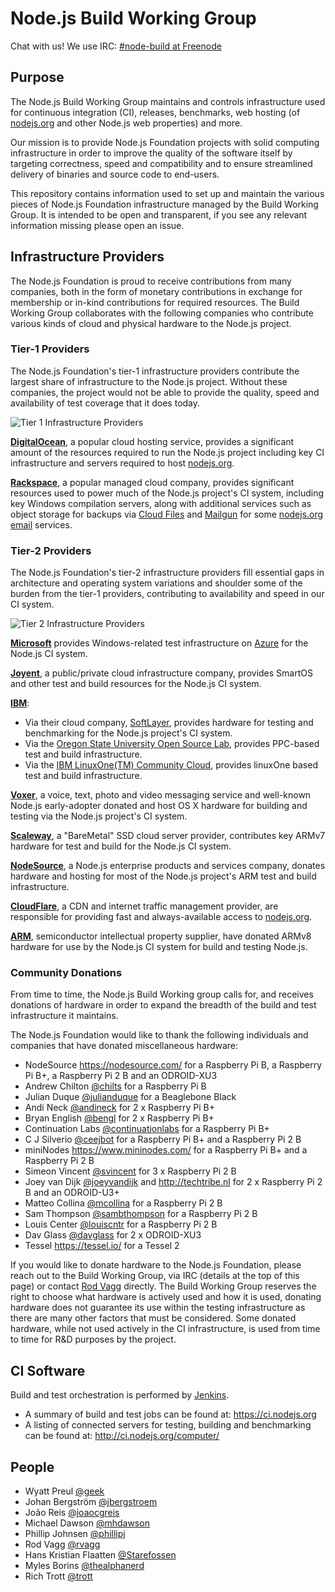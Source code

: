 Node.js Build Working Group
===========================

Chat with us! We use IRC: [#node-build at Freenode](irc://irc.freenode.net/node-build)

Purpose
-------

The Node.js Build Working Group maintains and controls infrastructure used for continuous integration (CI), releases, benchmarks, web hosting (of [nodejs.org](https://nodejs.org/) and other Node.js web properties) and more.

Our mission is to provide Node.js Foundation projects with solid computing infrastructure in order to improve the quality of the software itself by targeting correctness, speed and compatibility and to ensure streamlined delivery of binaries and source code to end-users.

This repository contains information used to set up and maintain the various pieces of Node.js Foundation infrastructure managed by the Build Working Group. It is intended to be open and transparent, if you see any relevant information missing please open an issue.

Infrastructure Providers
------------------------

The Node.js Foundation is proud to receive contributions from many companies, both in the form of monetary contributions in exchange for membership or in-kind contributions for required resources. The Build Working Group collaborates with the following companies who contribute various kinds of cloud and physical hardware to the Node.js project.

### Tier-1 Providers

The Node.js Foundation's tier-1 infrastructure providers contribute the largest share of infrastructure to the Node.js project. Without these companies, the project would not be able to provide the quality, speed and availability of test coverage that it does today.

![Tier 1 Infrastructure Providers](./provider-logos/tier-1-providers.png)

**[DigitalOcean](http://digitalocean.com/)**, a popular cloud hosting service, provides a significant amount of the resources required to run the Node.js project including key CI infrastructure and servers required to host [nodejs.org](https://nodejs.org/).

**[Rackspace](https://www.rackspace.com/)**, a popular managed cloud company, provides significant resources used to power much of the Node.js project's CI system, including key Windows compilation servers, along with additional services such as object storage for backups via [Cloud Files](http://www.rackspace.com/en-au/cloud/files) and [Mailgun](http://www.mailgun.com/) for some [nodejs.org email](https://github.com/nodejs/email) services.

### Tier-2 Providers

The Node.js Foundation's tier-2 infrastructure providers fill essential gaps in architecture and operating system variations and shoulder some of the burden from the tier-1 providers, contributing to availability and speed in our CI system.

![Tier 2 Infrastructure Providers](./provider-logos/tier-2-providers.png)

**[Microsoft](https://www.microsoft.com/)** provides Windows-related test infrastructure on [Azure](https://azure.microsoft.com) for the Node.js CI system.

**[Joyent](https://www.joyent.com/)**, a public/private cloud infrastructure company, provides SmartOS and other test and build resources for the Node.js CI system.

**[IBM](https://www.ibm.com/)**:
  * Via their cloud company, [SoftLayer](https://www.softlayer.com/), provides hardware for testing and benchmarking for the Node.js project's CI system.
  * Via the [Oregon State University Open Source Lab](https://osuosl.org/services/powerdev), provides PPC-based test and build infrastructure.
  * Via the [IBM LinuxOne(TM) Community Cloud](https://developer.ibm.com/linuxone/), provides linuxOne based test and build infrastructure.

**[Voxer](https://voxer.com/)**, a voice, text, photo and video messaging service and well-known Node.js early-adopter donated and host OS X hardware for building and testing via the Node.js project's CI
system.

**[Scaleway](https://www.scaleway.com/)**, a "BareMetal" SSD cloud server provider, contributes key ARMv7 hardware for test and build for the Node.js CI system.

**[NodeSource](https://nodesource.com/)**, a Node.js enterprise products and services company, donates hardware and hosting for most of the Node.js project's ARM test and build infrastructure.

**[CloudFlare](https://www.cloudflare.com/)**, a CDN and internet traffic management provider, are responsible for providing fast and always-available access to [nodejs.org](https://nodejs.org).

**[ARM](https://www.arm.com/)**, semiconductor intellectual property supplier, have donated ARMv8 hardware for use by the Node.js CI system for build and testing Node.js.

### Community Donations

From time to time, the Node.js Build Working group calls for, and receives donations of hardware in order to expand the breadth of the build and test infrastructure it maintains.

The Node.js Foundation would like to thank the following individuals and companies that have donated miscellaneous hardware:

* NodeSource <https://nodesource.com/> for a Raspberry Pi B, a Raspberry Pi B+, a Raspberry Pi 2 B and an ODROID-XU3
* Andrew Chilton [@chilts](https://github.com/chilts) for a Raspberry Pi B
* Julian Duque [@julianduque](https://github.com/julianduque) for a Beaglebone Black
* Andi Neck [@andineck](https://github.com/andineck) for 2 x Raspberry Pi B+
* Bryan English [@bengl](https://github.com/bengl) for 2 x Raspberry Pi B+
* Continuation Labs [@continuationlabs](https://github.com/continuationlabs) for a Raspberry Pi B+
* C J Silverio [@ceejbot](https://github.com/ceejbot) for a Raspberry Pi B+ and a Raspberry Pi 2 B
* miniNodes <https://www.mininodes.com/> for a Raspberry Pi B+ and a Raspberry Pi 2 B
* Simeon Vincent [@svincent](https://github.com/svincent) for 3 x Raspberry Pi 2 B
* Joey van Dijk [@joeyvandijk](https://github.com/joeyvandijk) and <http://techtribe.nl> for 2 x Raspberry Pi 2 B and an ODROID-U3+
* Matteo Collina [@mcollina](https://github.com/mcollina) for a Raspberry Pi 2 B
* Sam Thompson [@sambthompson](https://github.com/sambthompson) for a Raspberry Pi 2 B
* Louis Center [@louiscntr](https://github.com/louiscntr) for a Raspberry Pi 2 B
* Dav Glass [@davglass](https://github.com/davglass/) for 2 x ODROID-XU3
* Tessel <https://tessel.io/> for a Tessel 2

If you would like to donate hardware to the Node.js Foundation, please reach out to the Build Working Group, via IRC (details at the top of this page) or contact [Rod Vagg](mailto:rod@vagg.org) directly. The Build Working Group reserves the right to choose what hardware is actively used and how it is used, donating hardware does not guarantee its use within the testing infrastructure as there are many other factors that must be considered. Some donated hardware, while not used actively in the CI infrastructure, is used from time to time for R&D purposes by the project.

CI Software
-----------

Build and test orchestration is performed by [Jenkins](http://jenkins-ci.org).

* A summary of build and test jobs can be found at: <https://ci.nodejs.org>
* A listing of connected servers for testing, building and benchmarking can be found at: <http://ci.nodejs.org/computer/>

People
------

* Wyatt Preul [@geek](https://github.com/geek)
* Johan Bergström [@jbergstroem](https://github.com/jbergstroem)
* João Reis [@joaocgreis](https://github.com/joaocgreis)
* Michael Dawson [@mhdawson](https://github.com/mhdawson)
* Phillip Johnsen [@phillipj](https://github.com/phillipj)
* Rod Vagg [@rvagg](https://github.com/rvagg)
* Hans Kristian Flaatten [@Starefossen](https://github.com/Starefossen)
* Myles Borins [@thealphanerd](https://github.com/thealphanerd)
* Rich Trott [@trott](https://github.com/trott)

